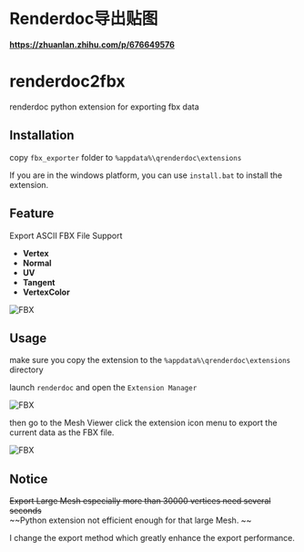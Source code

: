 # Renderdoc导出贴图
**https://zhuanlan.zhihu.com/p/676649576**

# renderdoc2fbx
renderdoc python extension for exporting fbx data

## Installation

copy `fbx_exporter` folder to `%appdata%\qrenderdoc\extensions`

If you are in the windows platform, you can use `install.bat` to install the extension.

## Feature

Export ASCII FBX File Support

+ **Vertex** 
+ **Normal** 
+ **UV**
+ **Tangent**
+ **VertexColor**

![FBX](image/01.png)

## Usage

make sure you copy the extension to the `%appdata%\qrenderdoc\extensions` directory

launch `renderdoc` and open the `Extension Manager`

![FBX](image/02.png)

then go to the Mesh Viewer click the extension icon menu to export the current data as the FBX file.

![FBX](image/03.png)

## Notice 

~~Export Large Mesh especially more than 30000 vertices need several seconds~~  
~~Python extension not efficient enough for that large Mesh. ~~

I change the export method which greatly enhance the export performance. 
